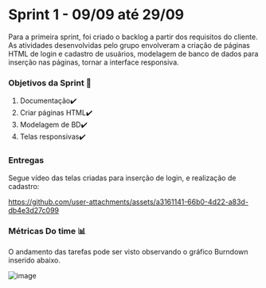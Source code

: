 # Sprint 1 - 09/09 até 29/09
Para a primeira sprint, foi criado o backlog a partir dos requisitos do cliente. As atividades desenvolvidas pelo grupo envolveram a criação de páginas HTML de login e cadastro de usuários, modelagem de banco de dados para inserção nas páginas, tornar a interface responsiva.

### Objetivos da Sprint 🎯
1. Documentação✔️
2. Criar páginas HTML✔️
3. Modelagem de BD✔️
4. Telas responsivas✔️

### Entregas

Segue vídeo das telas criadas para inserção de login, e realização de cadastro:


https://github.com/user-attachments/assets/a3161141-66b0-4d22-a83d-db4e3d27c099



### Métricas Do time 📊

O andamento das tarefas pode ser visto observando o gráfico Burndown inserido abaixo.

![image](https://github.com/user-attachments/assets/f6f3c93d-ae49-4a48-b45a-882d5a9474f3)


